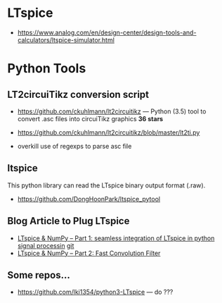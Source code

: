 # LTspice

* https://www.analog.com/en/design-center/design-tools-and-calculators/ltspice-simulator.html

# Python Tools

## LT2circuiTikz conversion script

* https://github.com/ckuhlmann/lt2circuitikz — Python (3.5) tool to convert .asc files into circuiTikz graphics **36 stars**
* https://github.com/ckuhlmann/lt2circuitikz/blob/master/lt2ti.py

* overkill use of regexps to parse asc file

## ltspice

This python library can read the LTspice binary output format (.raw).

* https://github.com/DongHoonPark/ltspice_pytool

## Blog Article to Plug LTspice

* [LTspice & NumPy – Part 1: seamless integration of LTspice in python signal processin](https://acidbourbon.wordpress.com/2019/11/26/seamless-integration-of-ltspice-in-python-numpy-signal-processing)
  [git](https://github.com/acidbourbon/numpy_ltspice_filter)
* [LTspice & NumPy – Part 2: Fast Convolution Filter](https://acidbourbon.wordpress.com/2019/12/04/ltspice-numpy-part-2-fast-convolution-filter)

## Some repos...

* https://github.com/lki1354/python3-LTspice — do ???
